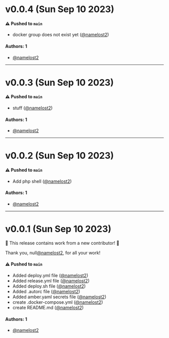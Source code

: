 # v0.0.4 (Sun Sep 10 2023)

#### ⚠️ Pushed to `main`

- docker group does not exist yet ([@namelost2](https://github.com/namelost2))

#### Authors: 1

- [@namelost2](https://github.com/namelost2)

---

# v0.0.3 (Sun Sep 10 2023)

#### ⚠️ Pushed to `main`

- stuff ([@namelost2](https://github.com/namelost2))

#### Authors: 1

- [@namelost2](https://github.com/namelost2)

---

# v0.0.2 (Sun Sep 10 2023)

#### ⚠️ Pushed to `main`

- Add php shell ([@namelost2](https://github.com/namelost2))

#### Authors: 1

- [@namelost2](https://github.com/namelost2)

---

# v0.0.1 (Sun Sep 10 2023)

:tada: This release contains work from a new contributor! :tada:

Thank you, null[@namelost2](https://github.com/namelost2), for all your work!

#### ⚠️ Pushed to `main`

- Added deploy.yml file ([@namelost2](https://github.com/namelost2))
- Added release.yml file ([@namelost2](https://github.com/namelost2))
- Added deploy.sh file ([@namelost2](https://github.com/namelost2))
- Added .autorc file ([@namelost2](https://github.com/namelost2))
- Added amber.yaml secrets file ([@namelost2](https://github.com/namelost2))
- create .docker-compose.yml ([@namelost2](https://github.com/namelost2))
- create README.md ([@namelost2](https://github.com/namelost2))

#### Authors: 1

- [@namelost2](https://github.com/namelost2)
